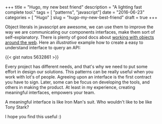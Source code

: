 +++
title = "Hugo, my new best friend"
description = "A lighting fast complete tool."
tags = [ "patterns", "javascript"]
date = "2016-06-23"
categories = [
  "Hugo"
]
slug = "hugo-my-new-best-friend"
draft = true
+++

Object literals in javascript are awesome, we can use them to improve the way we are communicating our components interfaces, make them sort of self-explanatory. There is plenty of good docs about [working with objects around the web](https://developer.mozilla.org/en-US/docs/Web/JavaScript/Guide/Working_with_Objects). Here an *illustrative* example how to create a easy to understand interface to query an API:

{{< gist natos 5632861 >}}

Every project has different needs, and that's why we need to put some effort in design our solutions. This patterns can be really useful when you work with lot's of people. Agreeing upon an interface is the first contract you have to sign. Later, some can be focus on developing the tools, and others in making the product. At least in my experience, creating meaningful interfaces, empowers your team.

A meaningful interface is like Iron Man's suit. Who wouldn't like to be like Tony Stark?

I hope you find this useful :)
